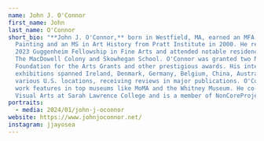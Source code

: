 ```yaml
---
name: John J. O'Connor
first_name: John
last_name: O'Connor
short_bio: "**John J. O'Connor,** born in Westfield, MA, earned an MFA in
  Painting and an MS in Art History from Pratt Institute in 2000. He received a
  2023 Guggenheim Fellowship in Fine Arts and attended notable residencies like
  The MacDowell Colony and Skowhegan School. O'Connor was granted two New York
  Foundation for the Arts Grants and other prestigious awards. His international
  exhibitions spanned Ireland, Denmark, Germany, Belgium, China, Australia, and
  various U.S. locations, receiving reviews in major publications. O'Connor's
  work features in top museums like MoMA and the Whitney Museum. He co-chairs
  Visual Arts at Sarah Lawrence College and is a member of NonCoreProjector."
portraits:
  - media: 2024/01/john-j-oconnor
website: https://www.johnjoconnor.net/
instagram: jjayosea
---
```

